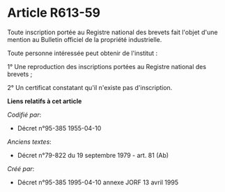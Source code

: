 # Article R613-59

Toute inscription portée au Registre national des brevets fait l'objet d'une mention au Bulletin officiel de la propriété
industrielle.

Toute personne intéressée peut obtenir de l'institut :

1° Une reproduction des inscriptions portées au Registre national des brevets ;

2° Un certificat constatant qu'il n'existe pas d'inscription.

**Liens relatifs à cet article**

_Codifié par_:

  - Décret n°95-385 1955-04-10

_Anciens textes_:

  - Décret n°79-822 du 19 septembre 1979 - art. 81 (Ab)

_Créé par_:

  - Décret n°95-385 1995-04-10 annexe JORF 13 avril 1995
